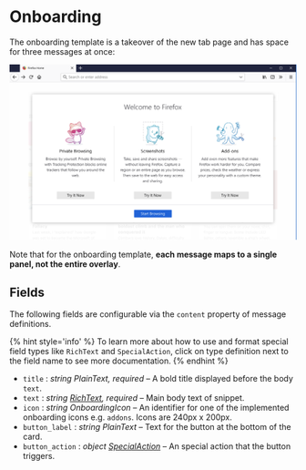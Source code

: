 # Onboarding

The onboarding template is a takeover of the new tab page and has space for three messages at once:

![Screenshot of the onboarding overlay](../assets/onboarding-example.png)

Note that for the onboarding template, **each message maps to a single panel, not the entire overlay**.

## Fields

The following fields are configurable via the `content` property of message definitions.

{% hint style='info' %}
To learn more about how to use and format special field types like `RichText` and `SpecialAction`, click on type definition next to the field name to see more documentation.
{% endhint %}

* `title` : *string PlainText, required* – A bold title displayed before the body `text`.
* `text` : *string [RichText](../api/template-fields.md#richtext-and-richlink), required* – Main body text of snippet.
* `icon` : *string OnboardingIcon* – An identifier for one of the implemented onboarding icons e.g. `addons`. Icons are 240px x 200px.
* `button_label` : *string PlainText* – Text for the button at the bottom of the card.
* `button_action` : *object [SpecialAction](../api/special-actions.md)* – An special action that the button triggers.
